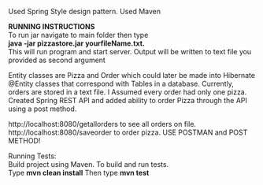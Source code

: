 
Used Spring Style design pattern. Used Maven 

<strong>RUNNING INSTRUCTIONS</strong><br>
  To run jar navigate to main folder then type <br>
  <strong>java -jar pizzastore.jar yourfileName.txt. </strong> <br>
  This will run program and start server.
  Output will be written to text file you provided as second argument


Entity classes are Pizza and Order which could later be made into Hibernate @Entity classes that correspond with Tables in a 
database. Currently, orders are stored in a text file.
I Assumed every order had only one pizza. 
Created Spring REST API and added ability to order Pizza through the API using a post method. 


http://localhost:8080/getallorders to see all orders on file.
http://localhost:8080/saveorder to order pizza. USE POSTMAN and POST METHOD!
<div>Running Tests:</div>
Build project using Maven.
To build and run tests.
<div>Type <strong>mvn clean install</strong> Then type <strong>mvn test</strong></div>
